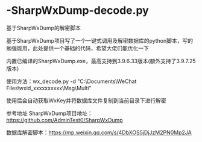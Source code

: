 # -SharpWxDump-decode.py
基于SharpWxDump的解密脚本

基于SharpWxDump项目写了一个一键式调用及解密数据库的python脚本，写的勉强能用，此处提供一个基础的代码，希望大佬们能优化一下

内置已编译的SharpWxDump.exe，最高支持到3.9.6.33版本(额外支持了3.9.7.25版本)

使用方法：wx_decode.py -d "C:\Documents\WeChat Files\wxid_xxxxxxxxxx\Msg\Multi"

使用后会自动获取WxKey并将数据库文件复制到当前目录下进行解密


参考地址
SharpWxDump项目地址：https://github.com/AdminTest0/SharpWxDump

数据库解密脚本：https://mp.weixin.qq.com/s/4DbXOS5jDjJzM2PN0Mp2JA

